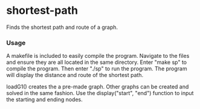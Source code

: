 # shortest-path
Finds the shortest path and route of a graph.

### Usage
A makefile is included to easily compile the program. Navigate to the files and ensure they are all located in the same directory. Enter "make sp" to compile the program. Then enter "./sp" to run the program. The program will display the distance and route of the shortest path. 

loadG1() creates the a pre-made graph. Other graphs can be created and solved in the same fashion. Use the display("start", "end") function to input the starting and ending nodes. 
